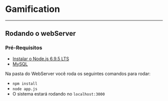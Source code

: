 # Gamification
-----------------------------


## Rodando o webServer

### Pré-Requisitos

- [Instalar o Node.js 6.9.5 LTS](https://nodejs.org/en/download/package-manager/)
- [MySQL](https://dev.mysql.com/downloads/workbench/)

Na pasta do WebServer você roda os seguintes comandos para rodar:

- ```npm install ```
- ```node app.js ```
- O sistema estará rodando no ```localhost:3000```
